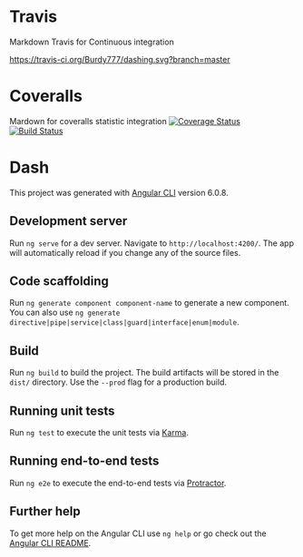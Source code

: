 # Travis
Markdown Travis for Continuous integration

https://travis-ci.org/Burdy777/dashing.svg?branch=master

# Coveralls
Mardown for coveralls statistic integration
[![Coverage Status](https://coveralls.io/repos/github/Burdy777/dashing/badge.svg?branch=master)](https://coveralls.io/github/Burdy777/dashing?branch=master)
[![Build Status](https://travis-ci.org/Burdy777/dashing.svg?branch=master)](https://travis-ci.org/Burdy777/dashing)

# Dash

This project was generated with [Angular CLI](https://github.com/angular/angular-cli) version 6.0.8.

## Development server

Run `ng serve` for a dev server. Navigate to `http://localhost:4200/`. The app will automatically reload if you change any of the source files.

## Code scaffolding

Run `ng generate component component-name` to generate a new component. You can also use `ng generate directive|pipe|service|class|guard|interface|enum|module`.

## Build

Run `ng build` to build the project. The build artifacts will be stored in the `dist/` directory. Use the `--prod` flag for a production build.

## Running unit tests

Run `ng test` to execute the unit tests via [Karma](https://karma-runner.github.io).

## Running end-to-end tests

Run `ng e2e` to execute the end-to-end tests via [Protractor](http://www.protractortest.org/).

## Further help

To get more help on the Angular CLI use `ng help` or go check out the [Angular CLI README](https://github.com/angular/angular-cli/blob/master/README.md).
